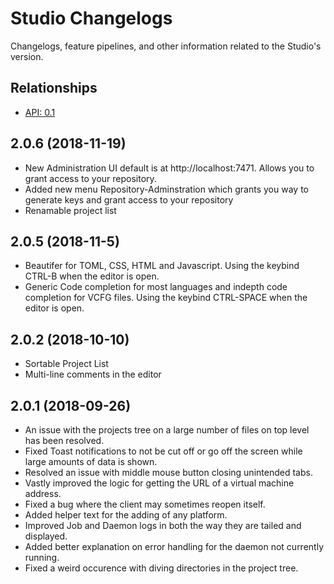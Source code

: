 # Studio Changelogs

Changelogs, feature pipelines, and other information related to the Studio's
version.

## Relationships
- [API: 0.1](../../api/0.1)
## 2.0.6 (2018-11-19)
- New Administration UI default is at http://localhost:7471. Allows you to grant access to your repository.
- Added new menu Repository-Adminstration which grants you way to generate keys and grant access to your repository
- Renamable project list
## 2.0.5 (2018-11-5)
- Beautifer for TOML, CSS, HTML and Javascript. Using the keybind CTRL-B when the editor is open.
- Generic Code completion for most languages and indepth code completion for VCFG files. Using the keybind CTRL-SPACE when the editor is open.
  
## 2.0.2 (2018-10-10)
- Sortable Project List
- Multi-line comments in the editor
  
## 2.0.1 (2018-09-26)
- An issue with the projects tree on a large number of files on top level has been resolved.
- Fixed Toast notifications to not be cut off or go off the screen while large amounts of data is shown.
- Resolved an issue with middle mouse button closing unintended tabs.
- Vastly improved the logic for getting the URL of a virtual machine address.
- Fixed a bug where the client may sometimes reopen itself.
- Added helper text for the adding of any platform.
- Improved Job and Daemon logs in both the way they are tailed and displayed.
- Added better explanation on error handling for the daemon not currently running.
- Fixed a weird occurence with diving directories in the project tree.
